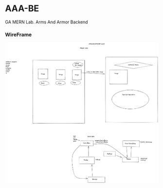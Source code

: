 # AAA-BE
GA MERN Lab. Arms And Armor Backend


### WireFrame
![alt text](https://github.com/rybaier/armsandarmour-frontend/blob/main/images/basicwireframe.png)